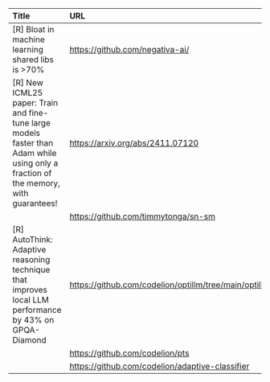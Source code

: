 | Title                                                                                                                               | URL                                                             |   Score | Date                |
|:------------------------------------------------------------------------------------------------------------------------------------|:----------------------------------------------------------------|--------:|:--------------------|
| [R]  Bloat in machine learning shared libs is &gt;70%                                                                               | https://github.com/negativa-ai/                                 |     281 | 2025-05-27 20:30:00 |
| [R] New ICML25 paper: Train and fine-tune large models faster than Adam while using only a fraction of the memory, with guarantees! | https://arxiv.org/abs/2411.07120                                |     106 | 2025-05-28 00:49:22 |
|                                                                                                                                     | https://github.com/timmytonga/sn-sm                             |         |                     |
| [R] AutoThink: Adaptive reasoning technique that improves local LLM performance by 43% on GPQA-Diamond                              | https://github.com/codelion/optillm/tree/main/optillm/autothink |      58 | 2025-05-27 15:57:13 |
|                                                                                                                                     | https://github.com/codelion/pts                                 |         |                     |
|                                                                                                                                     | https://github.com/codelion/adaptive-classifier                 |         |                     |